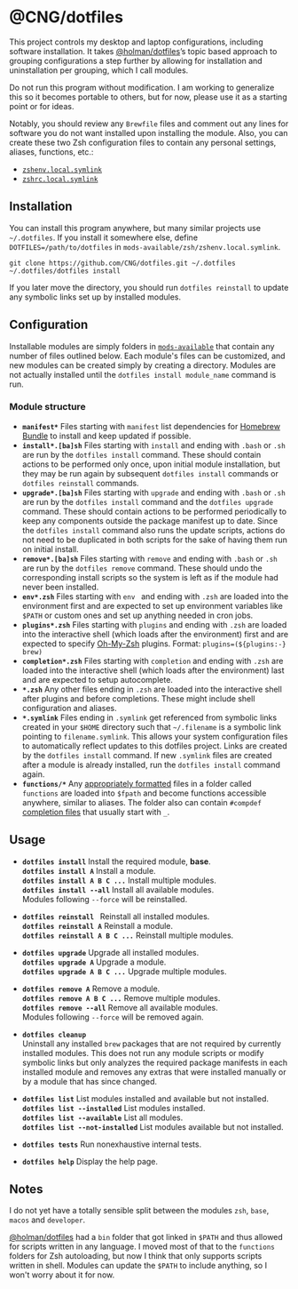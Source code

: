 # @CNG/dotfiles

This project controls my desktop and laptop configurations, including software installation.
It takes [@holman/dotfiles](https://github.com/holman/dotfiles)’s topic based approach to grouping configurations a step further by allowing for installation and uninstallation per grouping, which I call modules.

Do not run this program without modification.
I am working to generalize this so it becomes portable to others, but for now, please use it as a starting point or for ideas.

Notably, you should review any `Brewfile` files and comment out any lines for software you do not want installed upon installing the module.
Also, you can create these two Zsh configuration files to contain any personal settings, aliases, functions, etc.:

* [`zshenv.local.symlink`](mods-available/zsh/zshenv.local.symlink)
* [`zshrc.local.symlink`](mods-available/zsh/zshrc.local.symlink)

## Installation

You can install this program anywhere, but many similar projects use `~/.dotfiles`.
If you install it somewhere else, define `DOTFILES=/path/to/dotfiles` in `mods-available/zsh/zshenv.local.symlink`.

    git clone https://github.com/CNG/dotfiles.git ~/.dotfiles
    ~/.dotfiles/dotfiles install

If you later move the directory, you should run `dotfiles reinstall` to update any symbolic links set up by installed modules.

## Configuration

Installable modules are simply folders in [`mods-available`](mods-available) that contain any number of files outlined below.
Each module's files can be customized, and new modules can be created simply by creating a directory.
Modules are not actually installed until the `dotfiles install module_name` command is run.

### Module structure

* **`manifest*`**
    Files starting with `manifest` list dependencies for [Homebrew Bundle](https://github.com/Homebrew/homebrew-bundle) to install and keep updated if possible.
* **`install*.[ba]sh`**
    Files starting with `install` and ending with `.bash` or `.sh` are run by the `dotfiles install` command.
    These should contain actions to be performed only once, upon initial module installation, but they may be run again by subsequent `dotfiles install` commands or `dotfiles reinstall` commands.
* **`upgrade*.[ba]sh`**
    Files starting with `upgrade` and ending with `.bash` or `.sh` are run by the `dotfiles install` command and the `dotfiles upgrade` command.
    These should contain actions to be performed periodically to keep any components outside the package manifest up to date.
    Since the `dotfiles install` command also runs the update scripts, actions do not need to be duplicated in both scripts for the sake of having them run on initial install.
* **`remove*.[ba]sh`**
    Files starting with `remove` and ending with `.bash` or `.sh` are run by the `dotfiles remove` command.
    These should undo the corresponding install scripts so the system is left as if the module had never been installed.
* **`env*.zsh`**
    Files starting with `env ` and ending with `.zsh` are loaded into the environment first and are expected to set up environment variables like `$PATH` or custom ones and set up anything needed in cron jobs.
* **`plugins*.zsh`**
    Files starting with `plugins` and ending with `.zsh` are loaded into the interactive shell (which loads after the environment) first and are expected to specify [Oh-My-Zsh](https://github.com/robbyrussell/oh-my-zsh) plugins.
    Format: `plugins=(${plugins:-} brew)`
* **`completion*.zsh`**
    Files starting with `completion` and ending with `.zsh` are loaded into the interactive shell (which loads after the environment) last and are expected to setup autocomplete.
* **`*.zsh`**
    Any other files ending in `.zsh` are loaded into the interactive shell after plugins and before completions. These might include shell configuration and aliases.
* **`*.symlink`**
    Files ending in `.symlink` get referenced from symbolic links created in your `$HOME` directory such that `~/.filename` is a symbolic link pointing to `filename.symlink`.
    This allows your system configuration files to automatically reflect updates to this dotfiles project.
    Links are created by the `dotfiles install` command.
    If new `.symlink` files are created after a module is already installed, run the `dotfiles install` command again.
* **`functions/*`**
    Any [appropriately formatted](http://zsh.sourceforge.net/Doc/Release/Functions.html) files in a folder called `functions` are loaded into `$fpath` and become functions accessible anywhere, similar to aliases.
    The folder also can contain `#compdef` [completion files](http://zsh.sourceforge.net/Doc/Release/Completion-System.html#Autoloaded-files) that usually start with `_`.

## Usage

* **`dotfiles install`**
    Install the required module, **base**.  
    **`dotfiles install A`**
    Install a module.  
    **`dotfiles install A B C ...`**
    Install multiple modules.  
    **`dotfiles install --all`**
    Install all available modules.  
    Modules following `--force` will be reinstalled.

* **`dotfiles reinstall `**
    Reinstall all installed modules.  
    **`dotfiles reinstall A`**
    Reinstall a module.  
    **`dotfiles reinstall A B C ...`**
    Reinstall multiple modules.

* **`dotfiles upgrade`**
    Upgrade all installed modules.  
    **`dotfiles upgrade A`**
    Upgrade a module.  
    **`dotfiles upgrade A B C ...`**
    Upgrade multiple modules.

* **`dotfiles remove A`**
    Remove a module.  
    **`dotfiles remove A B C ...`**
    Remove multiple modules.  
    **`dotfiles remove --all`**
    Remove all available modules.  
    Modules following `--force` will be removed again.

* **`dotfiles cleanup`**  
    Uninstall any installed `brew` packages that are not required by currently installed modules.
    This does not run any module scripts or modify symbolic links but only analyzes the required package manifests in each installed module and removes any extras that were installed manually or by a module that has since changed.


* **`dotfiles list`**
    List modules installed and available but not installed.  
    **`dotfiles list --installed`**
    List modules installed.  
    **`dotfiles list --available`**
    List all modules.  
    **`dotfiles list --not-installed`**
    List modules available but not installed.

* **`dotfiles tests`**
    Run nonexhaustive internal tests.

* **`dotfiles help`**
    Display the help page.

## Notes

I do not yet have a totally sensible split between the modules `zsh`, `base`, `macos` and `developer`.

[@holman/dotfiles](https://github.com/holman/dotfiles) had a `bin` folder that got linked in `$PATH` and thus allowed for scripts written in any language. I moved most of that to the `functions` folders for Zsh autoloading, but now I think that only supports scripts written in shell. Modules can update the `$PATH` to include anything, so I won't worry about it for now.
